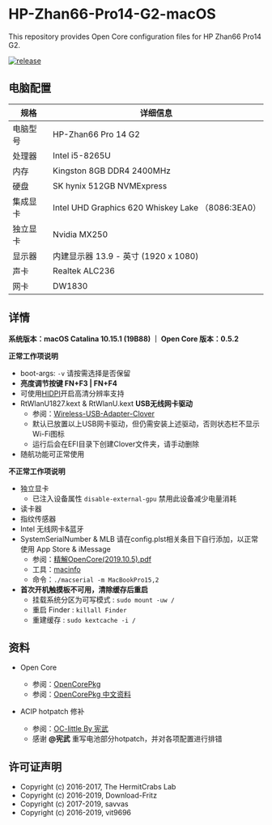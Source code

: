 # HP-Zhan66-Pro14-G2-macOS

This repository provides Open Core configuration files for HP Zhan66 Pro14 G2. 

[![release](https://img.shields.io/badge/下载-release-blue.svg)](https://github.com/chiccheung/HP-Zhan66-Pro14-G2-macOS/releases) 

## 电脑配置

| 规格     | 详细信息 |
| -------- | ---------------------------------------- |
| 电脑型号 | HP-Zhan66 Pro 14 G2 |
| 处理器 | Intel i5-8265U |
| 内存     | Kingston 8GB DDR4 2400MHz |
| 硬盘     | SK hynix 512GB NVMExpress |
| 集成显卡 | Intel UHD Graphics 620 Whiskey Lake （8086:3EA0） |
| 独立显卡 | Nvidia MX250 |
| 显示器   | 内建显示器 13.9 - 英寸 (1920 x 1080) |
| 声卡     | Realtek ALC236  |
| 网卡     | DW1830 |


## 详情

<b>系统版本：macOS Catalina 10.15.1 (19B88) ｜ Open Core 版本：0.5.2</b>

<b>正常工作项说明</b>

- boot-args: `-v` 请按需选择是否保留
- <b>亮度调节按键 FN+F3 | FN+F4</b>
- 可使用[HIDPI](https://github.com/chiccheung/HP-Zhan66-Pro14-G2-macOS/tree/master/HIDPI)开启高清分辨率支持
-  RtWlanU1827.kext & RtWlanU.kext <b>USB无线网卡驱动</b>
   - 参阅：[Wireless-USB-Adapter-Clover](https://github.com/chris1111/Wireless-USB-Adapter-Clover) 
   - 默认已放置以上USB网卡驱动，但仍需安装上述驱动，否则状态栏不显示Wi-Fi图标
   - 运行后会在EFI目录下创建Clover文件夹，请手动删除
- 随航功能可正常使用

<b>不正常工作项说明</b>

- 独立显卡
  - 已注入设备属性 `disable-external-gpu` 禁用此设备减少电量消耗
- 读卡器
- 指纹传感器
- Intel 无线网卡&蓝牙
- SystemSerialNumber & MLB 请在config.plst相关条目下自行添加，以正常使用 App Store & iMessage
  - 参阅：[精解OpenCore(2019.10.5).pdf](https://github.com/chiccheung/HP-Zhan66-Pro14-G2-macOS/tree/master/Docs/oc%E9%85%8D%E7%BD%AE%E5%B8%AE%E5%8A%A9%E8%AF%B4%E6%98%8E)
  - 工具：[macinfo](https://github.com/acidanthera/MacInfoPkg/releases)
  - 命令：`./macserial -m MacBookPro15,2`
- <b>首次开机触摸板不可用，清除缓存后重启</b>
  - 挂载系统分区为可写模式 : `sudo mount -uw /`
  - 重启 Finder : `killall Finder`
  - 重建缓存 : `sudo kextcache -i /`

## 资料

-  Open Core
   - 参阅：[OpenCorePkg](https://github.com/acidanthera/OpenCorePkg)
   - 参阅：[OpenCorePkg 中文资料](https://github.com/chiccheung/HP-Zhan66-Pro14-G2-macOS/tree/master/Docs)

-  ACIP hotpatch 修补
   - 参阅：[OC-little By 宪武](https://github.com/chiccheung/HP-Zhan66-Pro14-G2-macOS/tree/master/Docs/OC-%E9%83%A8%E4%BB%B6%E8%A1%A5%E4%B8%81)
   - 感谢 <b>@宪武</b> 重写电池部分hotpatch，并对各项配置进行排错

## 许可证声明

- Copyright (c) 2016-2017, The HermitCrabs Lab
- Copyright (c) 2016-2019, Download-Fritz
- Copyright (c) 2017-2019, savvas
- Copyright (c) 2016-2019, vit9696
